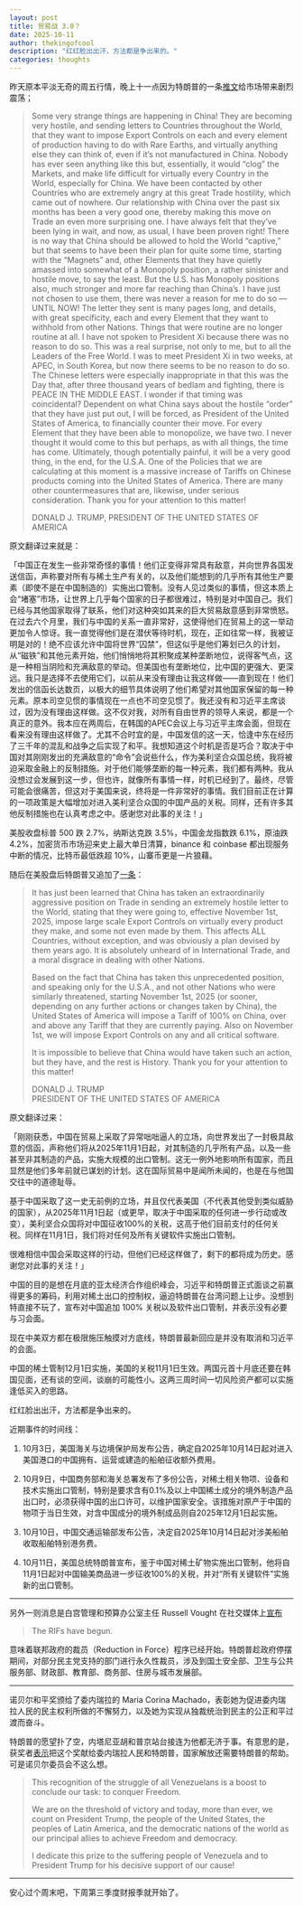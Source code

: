 ```yaml
---
layout: post
title: 贸易战 3.0？
date: 2025-10-11
author: thekingofcool
description: "红红脸出出汗，方法都是争出来的。"
categories: thoughts
---
```


昨天原本平淡无奇的周五行情，晚上十一点因为特朗普的一条[推文](https://truthsocial.com/@realDonaldTrump/posts/115350455734003647)给市场带来剧烈震荡；

> Some very strange things are happening in China! They are becoming very hostile, and sending letters to Countries throughout the World, that they want to impose Export Controls on each and every element of production having to do with Rare Earths, and virtually anything else they can think of, even if it’s not manufactured in China. Nobody has ever seen anything like this but, essentially, it would “clog” the Markets, and make life difficult for virtually every Country in the World, especially for China. We have been contacted by other Countries who are extremely angry at this great Trade hostility, which came out of nowhere. Our relationship with China over the past six months has been a very good one, thereby making this move on Trade an even more surprising one. I have always felt that they’ve been lying in wait, and now, as usual, I have been proven right! There is no way that China should be allowed to hold the World “captive,” but that seems to have been their plan for quite some time, starting with the “Magnets” and, other Elements that they have quietly amassed into somewhat of a Monopoly position, a rather sinister and hostile move, to say the least. But the U.S. has Monopoly positions also, much stronger and more far reaching than China’s. I have just not chosen to use them, there was never a reason for me to do so — UNTIL NOW! The letter they sent is many pages long, and details, with great specificity, each and every Element that they want to withhold from other Nations. Things that were routine are no longer routine at all. I have not spoken to President Xi because there was no reason to do so. This was a real surprise, not only to me, but to all the Leaders of the Free World. I was to meet President Xi in two weeks, at APEC, in South Korea, but now there seems to be no reason to do so. The Chinese letters were especially inappropriate in that this was the Day that, after three thousand years of bedlam and fighting, there is PEACE IN THE MIDDLE EAST. I wonder if that timing was coincidental? Dependent on what China says about the hostile “order” that they have just put out, I will be forced, as President of the United States of America, to financially counter their move. For every Element that they have been able to monopolize, we have two. I never thought it would come to this but perhaps, as with all things, the time has come. Ultimately, though potentially painful, it will be a very good thing, in the end, for the U.S.A. One of the Policies that we are calculating at this moment is a massive increase of Tariffs on Chinese products coming into the United States of America. There are many other countermeasures that are, likewise, under serious consideration. Thank you for your attention to this matter!  
> 
> DONALD J. TRUMP, PRESIDENT OF THE UNITED STATES OF AMERICA

原文翻译过来就是：

「中国正在发生一些非常奇怪的事情！他们正变得非常具有敌意，并向世界各国发送信函，声称要对所有与稀土生产有关的，以及他们能想到的几乎所有其他生产要素（即使不是在中国制造的）实施出口管制。没有人见过类似的事情，但这本质上会“堵塞”市场，让世界上几乎每个国家的日子都很难过，特别是对中国自己。我们已经与其他国家取得了联系，他们对这种突如其来的巨大贸易敌意感到非常愤怒。在过去六个月里，我们与中国的关系一直非常好，这使得他们在贸易上的这一举动更加令人惊讶。我一直觉得他们是在潜伏等待时机，现在，正如往常一样，我被证明是对的！绝不应该允许中国将世界“囚禁”，但这似乎是他们筹划已久的计划，从“磁铁”和其他元素开始，他们悄悄地将其积聚成某种垄断地位，说得客气点，这是一种相当阴险和充满敌意的举动。但美国也有垄断地位，比中国的更强大、更深远。我只是选择不去使用它们，以前从来没有理由让我这样做——直到现在！他们发出的信函长达数页，以极大的细节具体说明了他们希望对其他国家保留的每一种元素。原本司空见惯的事情现在一点也不司空见惯了。我还没有和习近平主席谈过，因为没有理由这样做。这不仅对我，对所有自由世界的领导人来说，都是一个真正的意外。我本应在两周后，在韩国的APEC会议上与习近平主席会面，但现在看来没有理由这样做了。尤其不合时宜的是，中国发信的这一天，恰逢中东在经历了三千年的混乱和战争之后实现了和平。我想知道这个时机是否是巧合？取决于中国对其刚刚发出的充满敌意的“命令”会说些什么，作为美利坚合众国总统，我将被迫采取金融上的反制措施。对于他们能够垄断的每一种元素，我们都有两种。我从没想过会发展到这一步，但也许，就像所有事情一样，时机已经到了。最终，尽管可能会很痛苦，但这对于美国来说，终将是一件非常好的事情。我们目前正在计算的一项政策是大幅增加对进入美利坚合众国的中国产品的关税。同样，还有许多其他反制措施也在认真考虑之中。感谢您对此事的关注！」

美股收盘标普 500 跌 2.7%，纳斯达克跌 3.5%，中国金龙指数跌 6.1%，原油跌 4.2%，加密货币市场迎来史上最大单日清算，binance 和 coinbase 都出现服务中断的情况，比特币最低跌超 10%，山寨币更是一片狼藉。

随后在美股盘后特朗普又追加了[一条](https://truthsocial.com/@realDonaldTrump/posts/115351840469973590)：

> It has just been learned that China has taken an extraordinarily aggressive position on Trade in sending an extremely hostile letter to the World, stating that they were going to, effective November 1st, 2025, impose large scale Export Controls on virtually every product they make, and some not even made by them. This affects ALL Countries, without exception, and was obviously a plan devised by them years ago. It is absolutely unheard of in International Trade, and a moral disgrace in dealing with other Nations.
> 
> Based on the fact that China has taken this unprecedented position, and speaking only for the U.S.A., and not other Nations who were similarly threatened, starting November 1st, 2025 (or sooner, depending on any further actions or changes taken by China), the United States of America will impose a Tariff of 100% on China, over and above any Tariff that they are currently paying. Also on November 1st, we will impose Export Controls on any and all critical software.
> 
> It is impossible to believe that China would have taken such an action, but they have, and the rest is History. Thank you for your attention to this matter!
> 
> DONALD J. TRUMP  
> PRESIDENT OF THE UNITED STATES OF AMERICA

原文翻译过来：

「刚刚获悉，中国在贸易上采取了异常咄咄逼人的立场，向世界发出了一封极具敌意的信函，声称他们将从2025年11月1日起，对其制造的几乎所有产品，以及一些甚至非其制造的产品，实施大规模的出口管制。这无一例外地影响所有国家，而且显然是他们多年前就已谋划的计划。这在国际贸易中是闻所未闻的，也是在与他国交往中的道德耻辱。

基于中国采取了这一史无前例的立场，并且仅代表美国（不代表其他受到类似威胁的国家），从2025年11月1日起（或更早，取决于中国采取的任何进一步行动或改变），美利坚合众国将对中国征收100%的关税，这高于他们目前支付的任何关税。同样在11月1日，我们将对任何及所有关键软件实施出口管制。

很难相信中国会采取这样的行动，但他们已经这样做了，剩下的都将成为历史。感谢您对此事的关注！」

中国的目的是想在月底的亚太经济合作组织峰会，习近平和特朗普正式面谈之前赢得更多的筹码，利用对稀土出口的控制权，逼迫特朗普在台湾问题上让步。没想到特直接不玩了，宣布对中国追加 100% 关税以及软件出口管制，并表示没有必要与习会面。

现在中美双方都在极限施压触摸对方底线，特朗普最新回应是并没有取消和习近平的会面。

中国的稀土管制12月1日实施，美国的关税11月1日生效。两国元首十月底还要在韩国见面，还有谈的空间，谈崩的可能性小。这两三周时间一切风险资产都可以实施逢低买入的思路。

红红脸出出汗，方法都是争出来的。

近期事件的时间线：

1. 10月3日，美国海关与边境保护局发布公告，确定自2025年10月14日起对进入美国港口的中国拥有、运营或建造的船舶征收额外费用。

2. 10月9日，中国商务部和海关总署发布了多份公告，对稀土相关物项、设备和技术实施出口管制，特别是要求含有0.1%及以上中国稀土成分的境外制造产品出口时，必须获得中国的出口许可，以维护国家安全。该措施对原产于中国的物项于当日生效，对含中国成分的境外制成品则自2025年12月1日起实施。

3. 10月10日，中国交通运输部发布公告，决定自2025年10月14日起对涉美船舶收取船舶特别港务费。

4. 10月11日，美国总统特朗普宣布，鉴于中国对稀土矿物实施出口管制，他将自11月1日起对中国输美商品进一步征收100%的关税，并对“所有关键软件”实施新的出口管制。

---

另外一则消息是白宫管理和预算办公室主任 Russell Vought 在社交媒体上[宣布](https://x.com/russvought/status/1976686105199268177)

> The RIFs have begun. 

意味着联邦政府的裁员（Reduction in Force）程序已经开始。特朗普趁政府停摆期间，对部分民主党支持的部门进行永久性裁员，涉及到国土安全部、卫生与公共服务部、财政部、教育部、商务部、住房与城市发展部。

---

诺贝尔和平奖颁给了委内瑞拉的 Maria Corina Machado，表彰她为促进委内瑞拉人民的民主权利所做的不懈努力，以及她为实现从独裁统治到民主的公正和平过渡而奋斗。

特朗普的愿望扑了空，内塔尼亚胡和普京站台接连为他都无济于事。有意思的是，获奖者[表示](https://x.com/MariaCorinaYA/status/1976642376119549990)把这个奖献给委内瑞拉人民和特朗普，国家解放还需要特朗普的帮助。可是诺贝尔委员会不这么想。

> This recognition of the struggle of all Venezuelans is a boost to conclude our task: to conquer Freedom. 
> 
> We are on the threshold of victory and today, more than ever, we count on President Trump, the people of the United States, the peoples of Latin America, and the democratic nations of the world as our principal allies to achieve Freedom and democracy. 
> 
> I dedicate this prize to the suffering people of Venezuela and to President Trump for his decisive support of our cause!

---

安心过个周末吧，下周第三季度财报季就开始了。